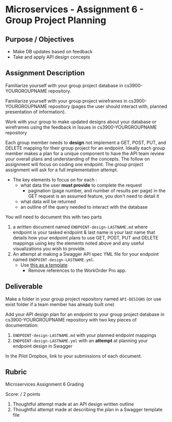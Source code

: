 # Microservices - Assignment 6 - Group Project Planning

## Purpose / Objectives

- Make DB updates based on feedback
- Take and apply API design concepts

## Assignment Description

Familiarize yourself with your group project database in cs3900-YOURGROUPNAME repository.

Familiarize yourself with your group project wireframes in cs3900-YOURGROUPNAME repository (pages the user should interact with, planned presentation of information).

Work with your group to make updated designs about your database or wireframes using the feedback in Issues in cs3900-YOURGROUPNAME repository

Each group member needs to **design** not implement a GET, POST, PUT, and DELETE mapping for their group project for an endpoint.  Ideally each group member makes a plan for a unique component to have the API team review your overall plans and understanding of the concepts.  The follow on assignment will focus on coding one endpoint.  The group project assignment will ask for a full implementation attempt.
- The key elements to focus on for each :
  - what data the user **must provide** to complete the request 
    - pagination (page number, and number of results per page) in the GET request is an assumed feature, you don't need to detail it
  - what data will be returned
  - an outline of the query needed to interact with the database

You will need to document this with two parts
1. a written document named `ENDPOINT-design-LASTNAME.md` where endpoint is your tasked endpoint & last name is your last name that details how your endpoint plans to use GET, POST, PUT and DELETE mappings using key the elements noted above and any useful visualizations you wish to provide.
2. An attempt at making a Swagger API spec YML file for your endpoint named `ENDPOINT-design-LASTNAME.yml`.
    - Use [this as a template](https://github.com/pattonsgirl/CS3900-AppSoftwareDev/blob/main/Microservices/WOMS-api-spec-withoutExamples.yaml)
        - Remove references to the WorkOrder Pro app.    

## Deliverable

Make a folder in your group project repository named `API-DESIGNS` (or use exist folder if a team member has already built one)

Add your API design plan for an endpoint to your group project database in cs3900-YOURGROUPNAME repository with two key pieces of documentation:
1. `ENDPOINT-design-LASTNAME.md` with your planned endpoint mappings
2. `ENDPOINT-design-LASTNAME.yml` with an **attempt** at planning your endpoint design in Swagger

In the Pilot Dropbox, link to your submissions of each document.

## Rubric

Microservices Assignment 6 Grading

Score:  / 2 points

1. Thoughtful attempt made at an API design written outline
2. Thoughtful attempt made at describing the plan in a Swagger template file
